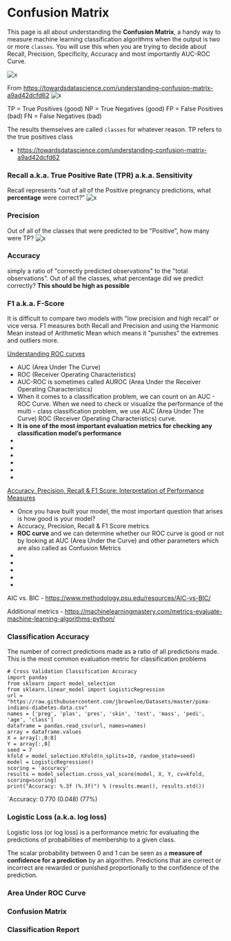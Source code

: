 # Confusion Matrix
This page is all about understanding the **Confusion Matrix**, a handy way to measure machine learning classification algorithms when the output is two or more `classes`. You will use this when you are trying to decide about Recall, Precision, Specificity, Accuracy and most importantly AUC-ROC Curve.

![x](https://i.imgur.com/XisI7v7.png)

From https://towardsdatascience.com/understanding-confusion-matrix-a9ad42dcfd62
![x](https://i.imgur.com/5K9y5Q3.png)

TP = True Positives (good)
NP = True Negatives (good)
FP = False Positives (bad)
FN = False Negatives (bad) 

The results themselves are called `classes` for whatever reason. TP refers to the true positives class

* https://towardsdatascience.com/understanding-confusion-matrix-a9ad42dcfd62

### Recall a.k.a. True Positive Rate (TPR) a.k.a. Sensitivity
Recall represents "out of all of the Positive pregnancy predictions, what **percentage** were correct?"
![x](https://i.imgur.com/iWHPP8L.png)

### Precision
Out of all of the classes that were predicted to be "Positive", how many were TP?
![x](https://i.imgur.com/pVtBnss.png)

### Accuracy
simply a ratio of "correctly predicted observations" to the "total observations". Out of all the classes, what percentage did we predict correctly? **This should be high as possible**

### F1 a.k.a. F-Score
It is difficult to compare two models with "low precision and high recall" or vice versa. F1 measures both Recall and Precision and using the Harmonic Mean instead of Arithmetic Mean which means it "punishes" the extremes and outliers
more.

[Understanding ROC curves](https://towardsdatascience.com/understanding-auc-roc-curve-68b2303cc9c5)
* AUC (Area Under The Curve) 
* ROC (Receiver Operating Characteristics)
* AUC-ROC is sometimes called AUROC (Area Under the Receiver Operating Characteristics)
* When it comes to a classification problem, we can count on an AUC - ROC Curve. When we need to check or visualize the performance of the multi - class classification problem, we use AUC (Area Under The Curve) ROC (Receiver Operating Characteristics) curve. 
* **It is one of the most important evaluation metrics for checking any classification model’s performance** 
* 
* 
* 
* 
* 
* 

[Accuracy, Precision, Recall & F1 Score: Interpretation of Performance Measures](https://blog.exsilio.com/all/accuracy-precision-recall-f1-score-interpretation-of-performance-measures/)
* Once you have built your model, the most important question that arises is how good is your model?
* Accuracy, Precision, Recall & F1 Score metrics 
* **ROC curve** and we can determine whether our ROC curve is good or not by looking at AUC (Area Under the Curve) and other parameters which are also called as Confusion Metrics
* 
* 
* 
* 
* 


AIC vs. BIC - https://www.methodology.psu.edu/resources/AIC-vs-BIC/

Additional metrics - https://machinelearningmastery.com/metrics-evaluate-machine-learning-algorithms-python/

### Classification Accuracy
The number of correct predictions made as a ratio of all predictions made. This is the most common evaluation metric for classification problems

~~~
# Cross Validation Classification Accuracy
import pandas
from sklearn import model_selection
from sklearn.linear_model import LogisticRegression
url = "https://raw.githubusercontent.com/jbrownlee/Datasets/master/pima-indians-diabetes.data.csv"
names = ['preg', 'plas', 'pres', 'skin', 'test', 'mass', 'pedi', 'age', 'class']
dataframe = pandas.read_csv(url, names=names)
array = dataframe.values
X = array[:,0:8]
Y = array[:,8]
seed = 7
kfold = model_selection.KFold(n_splits=10, random_state=seed)
model = LogisticRegression()
scoring = 'accuracy'
results = model_selection.cross_val_score(model, X, Y, cv=kfold, scoring=scoring)
print("Accuracy: %.3f (%.3f)") % (results.mean(), results.std())
~~~

`Accuracy: 0.770 (0.048)
(77%)

### Logistic Loss (a.k.a. log loss)
Logistic loss (or log loss) is a performance metric for evaluating the predictions of probabilities of membership to a given class.

The scalar probability between 0 and 1 can be seen as a **measure of confidence for a prediction** by an algorithm. 
Predictions that are correct or incorrect are rewarded or punished proportionally to the confidence of the 
prediction.

### Area Under ROC Curve

### Confusion Matrix

### Classification Report
